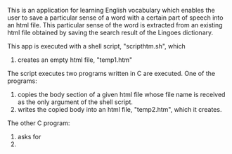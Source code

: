 This is an application for learning English vocabulary which enables the user to save a particular sense of a word with a certain part of speech into an html file.  This particular sense of the word is extracted from an existing html file obtained by saving the search result of the Lingoes dictionary.

This app is executed with a shell script, "scripthtm.sh", which
  1) creates an empty html file, "temp1.htm"


The script executes two programs written in C are executed. One of the programs:

  1) copies the body section of a given html file whose file name is received as the only argument of the shell script. 
  2) writes the copied body into an html file, "temp2.htm", which it creates.

The other C program:

  1) asks for
  2)  
